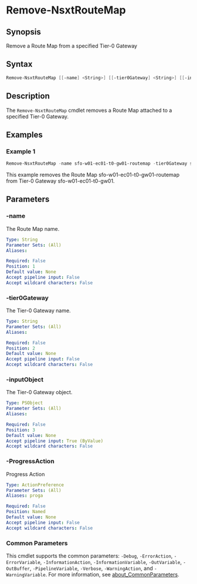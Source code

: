 # Remove-NsxtRouteMap

## Synopsis

Remove a Route Map from a specified Tier-0 Gateway

## Syntax

```powershell
Remove-NsxtRouteMap [[-name] <String>] [[-tier0Gateway] <String>] [[-inputObject] <PSObject>] [-ProgressAction <ActionPreference>] [<CommonParameters>]
```

## Description

The `Remove-NsxtRouteMap` cmdlet removes a Route Map attached to a specified Tier-0 Gateway.

## Examples

### Example 1

```powershell
Remove-NsxtRouteMap -name sfo-w01-ec01-t0-gw01-routemap -tier0Gateway sfo-w01-ec01-t0-gw01
```

This example removes the Route Map sfo-w01-ec01-t0-gw01-routemap from Tier-0 Gateway sfo-w01-ec01-t0-gw01.

## Parameters

### -name

The Route Map name.

```yaml
Type: String
Parameter Sets: (All)
Aliases:

Required: False
Position: 1
Default value: None
Accept pipeline input: False
Accept wildcard characters: False
```

### -tier0Gateway

The Tier-0 Gateway name.

```yaml
Type: String
Parameter Sets: (All)
Aliases:

Required: False
Position: 2
Default value: None
Accept pipeline input: False
Accept wildcard characters: False
```

### -inputObject

The Tier-0 Gateway object.

```yaml
Type: PSObject
Parameter Sets: (All)
Aliases:

Required: False
Position: 3
Default value: None
Accept pipeline input: True (ByValue)
Accept wildcard characters: False
```

### -ProgressAction

Progress Action

```yaml
Type: ActionPreference
Parameter Sets: (All)
Aliases: proga

Required: False
Position: Named
Default value: None
Accept pipeline input: False
Accept wildcard characters: False
```

### Common Parameters

This cmdlet supports the common parameters: `-Debug`, `-ErrorAction`, `-ErrorVariable`, `-InformationAction`, `-InformationVariable`, `-OutVariable`, `-OutBuffer`, `-PipelineVariable`, `-Verbose`, `-WarningAction`, and `-WarningVariable`. For more information, see [about_CommonParameters](http://go.microsoft.com/fwlink/?LinkID=113216).
